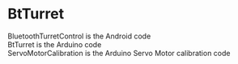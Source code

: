 # BtTurret

BluetoothTurretControl is the Android code<br>
BtTurret is the Arduino code<br>
ServoMotorCalibration is the Arduino Servo Motor calibration code<br>
